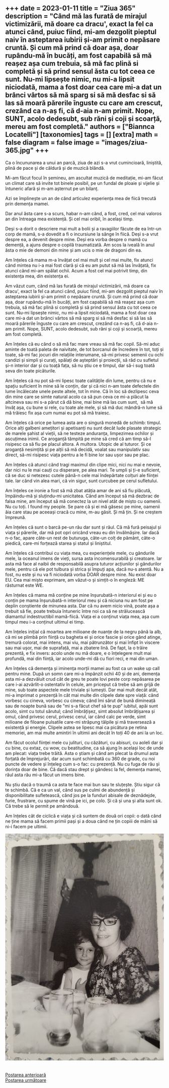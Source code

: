 
+++
date = 2023-01-11
title = "Ziua 365"
description = "Când mă las furată de mirajul victimizării, mă doare ca dracu', exact la fel ca atunci când, puiuc fiind, mi-am dezgolit pieptul naiv în asteptarea iubirii și-am primit o nepăsare cruntă. Și cum mă prind că doar așa, doar rupându-mă în bucăți, am fost capabilă să mă reașez așa cum trebuia, să mă fac plină si completă și să prind sensul ăsta cu tot ceea ce sunt. Nu-mi lipsește nimic, nu mi-a lipsit niciodată, mama a fost doar cea care mi-a dat un brânci vârtos să mă sparg si să mă desfac si să las să moară părerile înguste cu care am crescut, crezând ca n-aș fi, că d-aia n-am primit. Nope, SUNT, acolo dedesubt, sub răni și coji și scoarță, mereu am fost completă."
authors = ["Biannca Locatelli"]
[taxonomies]
tags = []
[extra]
math = false
diagram = false
image = "images/ziua-365.jpg"
+++
---

Ca o încununarea a unui an parcă, ziua de azi s-a vrut cumincioară, liniștită, plină de pace și de căldură și de muzică blândă.

Mi-am făcut focul în șemineu, am ascultat muzică de meditație, mi-am făcut un climat care să invite tot binele posibil, pe un fundal de ploaie și vijelie și întuneric afară și m-am așternut pe un bilanț.

Azi se împlinește un an de când articulez experiența mea de fiică trecută prin demența mamei.

Dar anul ăsta care s-a scurs, habar n-am când, a fost, cred, cel mai valoros an din întreaga mea existență. Și cel mai oribil, în același timp.

Deși s-a dorit o descriere mai mult a bolii și a ravagiilor făcute de ea într-un corp de mamă, s-a dovedit a fi o incursiune la sânge în fiică. Deși s-a vrut despre ea, a devenit despre mine. Deși era vorba despre o mamă cu demență, a ajuns despre o copilă traumatizată. Am scos la iveală în anul ăsta o mie de demoni din mine și am ucis o mie de dragoni din ea. 

Am înțeles că mama m-a învățat cel mai mult și cel mai multe, fix atunci când mintea nu i-a mai fost clară și că eu am putut să mă las învățată, fix atunci când mi-am spălat ochii. Acum a fost cel mai potrivit timp, din existența mea, din existența ei.

Am văzut cum, când mă las furată de mirajul victimizării, mă doare ca dracu', exact la fel ca atunci când, puiuc fiind, mi-am dezgolit pieptul naiv în asteptarea iubirii și-am primit o nepăsare cruntă. Și cum mă prind că doar așa, doar rupându-mă în bucăți, am fost capabilă să mă reașez așa cum trebuia, să mă fac plină si completă și să prind sensul ăsta cu tot ceea ce sunt. Nu-mi lipsește nimic, nu mi-a lipsit niciodată, mama a fost doar cea care mi-a dat un brânci vârtos să mă sparg si să mă desfac si să las să moară părerile înguste cu care am crescut, crezând ca n-aș fi, că d-aia n-am primit. Nope, SUNT, acolo dedesubt, sub răni și coji și scoarță, mereu am fost completă. 

Am înțeles că eu când o să mă fac mare vreau să mă fac copil. Să-mi aduc aminte de toată paleta de naivitate, de tot borcanul de încredere în tot, toți și toate, să-mi fac jocuri din relațiile interumane, să-mi privesc semenii cu ochi candizi și simpli și curați, spălați de așteptări și proiecții, să râd cu sufletul și-n interior dar și cu toață fața, să nu știu ce e timpul, dar să-i sug toată seva din toate picăturile.

Am înțeles că nu pot să-mi lipesc toate calitățile din lume, pentru că nu e spațiu suficient în mine să le conțin, dar și că nici n-am toate defectele din lume încălecate unele peste altele, tot în mine. Că în loc să dezlipesc ceva din mine care se simte natural acolo ca să pun ceva ce mi-a plăcut la altcineva sau mi s-a părut că dă bine, mai bine mă las cum sunt,  să mă învăț așa, cu bune si rele, cu toate ale mele, și să mă duc mândră-n lume să mă trăiesc fix așa cum numai eu pot să mă traiesc.

Am înțeles că orice pe lumea asta are o singură monedă de schimb: timpul. Orice alți galbeni amețitori și apetisanți nu sunt decât Iude plasate strategic de marele șahist al vieții, să ne testeze anduranța, limpezimea ochilor și ascuțimea inimii. Ce aroganță tâmpită pe mine să cred că am timp să-l risipesc ca să fiu pe placul altora. A multora. Utopic de al tuturor. Și ce aroganță nesimțită și pe alții să mă decidă, voalat sau manipulativ sau direct, să-mi risipesc viața pentru a le fi bine lor sau ușor sau pe plac.

Am înțeles că atunci când tragi maximul din clipe mici, nici nu mai e nevoie, dar nici nu le mai cauți cu disperare, pe alea mari. Te umpli și ți-e suficient, că se duc si netezesc cutele până-n cele mai îndepărtate colțuri ale ființei tale. Iar când vin alea mari, că vin sigur, sunt curcubee pe cerul sufletului.

Am înțeles ce ironie a fost să mă zbat atâția amar de ani să fiu plăcută, împăindu-mă și sluțindu-mi unicitatea. Când am început să mă dezbrac de falsa mine, am început să mă conectez la un nivel atât de mișto cu oamenii. Nu cu toți. I found my people. Se pare că și ei mă găsesc pe mine, oamenii ăia care stau pe aceeași cracă cu mine, m-au găsit. Și mă țin. Și ne creștem împreună.

Am înțeles că sunt o barcă pe-un râu dar sunt și râul. Că mă fură peisajul și viața și părerile, dar mă pot opri oricând vreau eu din învălmășire. Iar dacă n-o fac, apare câte-un rest de buturuga, câte-un colț de pământ, câte-o piedică, care-mi forțează starea și statul și liniștitul.

Am înțeles că contribui cu viața mea, cu experiențele mele, cu gândurile  mele, la oceanul imens de vieți, sursa asta incomensurabilă și creatoare. Iar asta mă face al naibii de responsabilă asupra tuturor acțiunilor și gândurilor mele, pentru că ele pot tulbura și strica și împuți apa, dacă nu-s atentă. Nu a fost, nu este și nu va fi niciodată vorba DOAR despre mine. Nu exist doar EU. Cea mai mișto exprimare, am văzut-o și simțit-o în engleză: ME răsturnat este WE. 

Am înțeles că mama mă conține pe mine înșurubată-n interiorul ei și eu o conțin pe mama înșurubată-n interiorul meu și că niciuna nu am fost pe deplin conștiente de minunea asta. Dar că nu avem nicio vină, poate așa a trebuit să fie, poate trebuia întuneric între noi ca să ne strălucească diamantul indestructibil mamă-fiică. Viața ei a conținut viața mea, așa cum timpul meu i-a conținut ultimul ei timp.

Am înțeles inițial că moartea are milioane de nuanțe de la negru până la alb, că mi se plimbă prin ființă cu bagheta ei și orice fascie și orice gând atinge, tremură colorat, mai intens, mai viu, mai pătrunzător și mai înfipt în viscere sau mai ușor, mai de suprafață, mai a zbatere lină. De fapt, la o trăire prezentă, e fix invers: acolo unde nu mă doare, e o înțelegere mult mai profundă, mai din ființă, iar acolo unde-mi dă cu fiori reci, e mai din uman.

Am înțeles că demența și iminența morții mamei au fost ca un wake up call pentru mine. După un somn care mi-a împânzit ochii 40 și de ani, demența asta mi-a dezvăluit crud cât de greu te poate lovi peste corp nepăsarea pe care i-ai azvârlit-o ostentativ în celule, am priceput că trebe să am grijă de mine, sub toate aspectele mele triviale și lumești. Dar mai mult decât atât, mi-a imprimat o prezență în cât mai multe din clipele date spre viață: când vorbesc cu cineva, vorbesc cu cineva; când îmi sărut de bună dimineață sau de noapte bună sau de "mi s-a făcut chef să te pup" iubitul, apăi sunt acolo, simt cu totul sărutul; când îmbrățișez, simt absolut îmbrățișarea și omul, când privesc cerul, privesc cerul, iar când calc pe verde, simt milioane de filoane pulsatile care-mi străpung tălpile și mă traversează a existență și energie. Clipele astea se lipesc mai ca picătura pe retina memoriei, am mai multe amintiri în ultimii ani decât în toți 40 de ani la un loc.

Am făcut ocolul ființei mele cu julituri, cu căzături, cu abisuri, cu aoleli dar și cu bine, cu extaz, cu wow, cu beatitudine, ca să ajung în același loc de unde am plecat: viața trebe trăită. Asta o știam și când am plecat la drumul asta forțată de împrejurări, dar acum sunt schimbată cu 360 de grade, cu noi puncte de vedere și înțeleg cum s-o fac: cu prezență. Nu cu fuga de rău și dorința doar de bine. Că dacă stau drept și gândesc la fel, demența mamei, răul asta rău mi-a făcut un imens bine.

Nu știu dacă o traumă ca asta te face mai bun sau te sluțește. Știu sigur că te schimbă. Că e ca un val, când sus pe culmi de abundență și disponibilitate sufletească, când jos pe la funduri abisale de deznădejde, furie, frustrare, cu spume de vină pe ici, pe colo. Și că și una și alta sunt ok. Că trebe să le permit pe amândouă.

Am înțeles cât de ciclică e viața și că suntem de două ori copii: o dată când ne ține mama să facem primii pași și a doua când ne țin copiii de mâini să ni-i facem pe ultimii.

<div class="flex justify-center">
  <img src="images/365-bun2.jpeg" />
</div>

<br/>

<br/>

<div class="flex justify-between">
  <div>
    <a href="/blog/ziua-364/">Postarea anterioară</a>
  </div>
  <div>
    <a href="/blog/ziua-617-THE-END/">Postarea următoare</a>
  </div>
</div>
